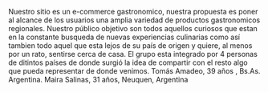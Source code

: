 Nuestro sitio es un e-commerce gastronomico, nuestra propuesta es poner al alcance de los usuarios una amplia variedad de productos gastronomicos regionales. Nuestro público objetivo son todos aquellos curiosos que estan en la constante busqueda de nuevas experiencias culinarias como así tambien todo aquel que esta lejos de su país de origen  y quiere, al menos por un rato, sentirse cerca de casa.
El grupo esta integrado por 4 personas de ditintos países de donde surgió la idea de compartir con el resto algo que pueda representar de donde venimos.
Tomás Amadeo, 39 años , Bs.As. Argentina.
Maira Salinas, 31 años, Neuquen, Argentina

